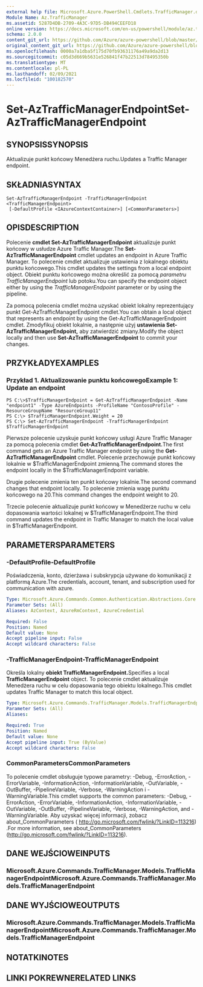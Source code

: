 ```yaml
---
external help file: Microsoft.Azure.PowerShell.Cmdlets.TrafficManager.dll-Help.xml
Module Name: Az.TrafficManager
ms.assetid: 5287D4DB-2709-4A3C-97D5-DB494CEEFD18
online version: https://docs.microsoft.com/en-us/powershell/module/az.trafficmanager/set-aztrafficmanagerendpoint
schema: 2.0.0
content_git_url: https://github.com/Azure/azure-powershell/blob/master/src/TrafficManager/TrafficManager/help/Set-AzTrafficManagerEndpoint.md
original_content_git_url: https://github.com/Azure/azure-powershell/blob/master/src/TrafficManager/TrafficManager/help/Set-AzTrafficManagerEndpoint.md
ms.openlocfilehash: 0000a7a1dba5f175d70fb93631176a49a9da2d13
ms.sourcegitcommit: c05d3d669b5631e526841f47b22513d78495350b
ms.translationtype: MT
ms.contentlocale: pl-PL
ms.lasthandoff: 02/09/2021
ms.locfileid: "100182570"
---
```

# <span data-ttu-id="f7523-101">Set-AzTrafficManagerEndpoint</span><span class="sxs-lookup"><span data-stu-id="f7523-101">Set-AzTrafficManagerEndpoint</span></span>

## <span data-ttu-id="f7523-102">SYNOPSIS</span><span class="sxs-lookup"><span data-stu-id="f7523-102">SYNOPSIS</span></span>
<span data-ttu-id="f7523-103">Aktualizuje punkt końcowy Menedżera ruchu.</span><span class="sxs-lookup"><span data-stu-id="f7523-103">Updates a Traffic Manager endpoint.</span></span>

## <span data-ttu-id="f7523-104">SKŁADNIA</span><span class="sxs-lookup"><span data-stu-id="f7523-104">SYNTAX</span></span>

```
Set-AzTrafficManagerEndpoint -TrafficManagerEndpoint <TrafficManagerEndpoint>
 [-DefaultProfile <IAzureContextContainer>] [<CommonParameters>]
```

## <span data-ttu-id="f7523-105">OPIS</span><span class="sxs-lookup"><span data-stu-id="f7523-105">DESCRIPTION</span></span>
<span data-ttu-id="f7523-106">Polecenie **cmdlet Set-AzTrafficManagerEndpoint** aktualizuje punkt końcowy w usłudze Azure Traffic Manager.</span><span class="sxs-lookup"><span data-stu-id="f7523-106">The **Set-AzTrafficManagerEndpoint** cmdlet updates an endpoint in Azure Traffic Manager.</span></span>
<span data-ttu-id="f7523-107">To polecenie cmdlet aktualizuje ustawienia z lokalnego obiektu punktu końcowego.</span><span class="sxs-lookup"><span data-stu-id="f7523-107">This cmdlet updates the settings from a local endpoint object.</span></span>
<span data-ttu-id="f7523-108">Obiekt punktu końcowego można określić za pomocą *parametru TrafficManagerEndpoint* lub potoku.</span><span class="sxs-lookup"><span data-stu-id="f7523-108">You can specify the endpoint object either by using the *TrafficManagerEndpoint* parameter or by using the pipeline.</span></span>

<span data-ttu-id="f7523-109">Za pomocą polecenia cmdlet można uzyskać obiekt lokalny reprezentujący punkt Get-AzTrafficManagerEndpoint cmdlet.</span><span class="sxs-lookup"><span data-stu-id="f7523-109">You can obtain a local object that represents an endpoint by using the Get-AzTrafficManagerEndpoint cmdlet.</span></span>
<span data-ttu-id="f7523-110">Zmodyfikuj obiekt lokalnie, a następnie użyj **ustawienia Set-AzTrafficManagerEndpoint,** aby zatwierdzić zmiany.</span><span class="sxs-lookup"><span data-stu-id="f7523-110">Modify the object locally and then use **Set-AzTrafficManagerEndpoint** to commit your changes.</span></span>

## <span data-ttu-id="f7523-111">PRZYKŁADY</span><span class="sxs-lookup"><span data-stu-id="f7523-111">EXAMPLES</span></span>

### <span data-ttu-id="f7523-112">Przykład 1. Aktualizowanie punktu końcowego</span><span class="sxs-lookup"><span data-stu-id="f7523-112">Example 1: Update an endpoint</span></span>
```
PS C:\>$TrafficManagerEndpoint = Get-AzTrafficManagerEndpoint -Name "endpoint1" -Type AzureEndpoints -ProfileName "ContosoProfile" -ResourceGroupName "ResourceGroup11"
PS C:\> $TrafficManagerEndpoint.Weight = 20
PS C:\> Set-AzTrafficManagerEndpoint -TrafficManagerEndpoint $TrafficManagerEndpoint
```

<span data-ttu-id="f7523-113">Pierwsze polecenie uzyskuje punkt końcowy usługi Azure Traffic Manager za pomocą polecenia cmdlet **Get-AzTrafficManagerEndpoint.**</span><span class="sxs-lookup"><span data-stu-id="f7523-113">The first command gets an Azure Traffic Manager endpoint by using the **Get-AzTrafficManagerEndpoint** cmdlet.</span></span>
<span data-ttu-id="f7523-114">Polecenie przechowuje punkt końcowy lokalnie w $TrafficManagerEndpoint zmienną.</span><span class="sxs-lookup"><span data-stu-id="f7523-114">The command stores the endpoint locally in the $TrafficManagerEndpoint variable.</span></span>

<span data-ttu-id="f7523-115">Drugie polecenie zmienia ten punkt końcowy lokalnie.</span><span class="sxs-lookup"><span data-stu-id="f7523-115">The second command changes that endpoint locally.</span></span>
<span data-ttu-id="f7523-116">To polecenie zmienia wagę punktu końcowego na 20.</span><span class="sxs-lookup"><span data-stu-id="f7523-116">This command changes the endpoint weight to 20.</span></span>

<span data-ttu-id="f7523-117">Trzecie polecenie aktualizuje punkt końcowy w Menedżerze ruchu w celu dopasowania wartości lokalnej w $TrafficManagerEndpoint.</span><span class="sxs-lookup"><span data-stu-id="f7523-117">The third command updates the endpoint in Traffic Manager to match the local value in $TrafficManagerEndpoint.</span></span>

## <span data-ttu-id="f7523-118">PARAMETERS</span><span class="sxs-lookup"><span data-stu-id="f7523-118">PARAMETERS</span></span>

### <span data-ttu-id="f7523-119">-DefaultProfile</span><span class="sxs-lookup"><span data-stu-id="f7523-119">-DefaultProfile</span></span>
<span data-ttu-id="f7523-120">Poświadczenia, konto, dzierżawa i subskrypcja używane do komunikacji z platformą Azure.</span><span class="sxs-lookup"><span data-stu-id="f7523-120">The credentials, account, tenant, and subscription used for communication with azure.</span></span>

```yaml
Type: Microsoft.Azure.Commands.Common.Authentication.Abstractions.Core.IAzureContextContainer
Parameter Sets: (All)
Aliases: AzContext, AzureRmContext, AzureCredential

Required: False
Position: Named
Default value: None
Accept pipeline input: False
Accept wildcard characters: False
```

### <span data-ttu-id="f7523-121">-TrafficManagerEndpoint</span><span class="sxs-lookup"><span data-stu-id="f7523-121">-TrafficManagerEndpoint</span></span>
<span data-ttu-id="f7523-122">Określa lokalny **obiekt TrafficManagerEndpoint.**</span><span class="sxs-lookup"><span data-stu-id="f7523-122">Specifies a local **TrafficManagerEndpoint** object.</span></span>
<span data-ttu-id="f7523-123">To polecenie cmdlet aktualizuje Menedżera ruchu w celu dopasowania tego obiektu lokalnego.</span><span class="sxs-lookup"><span data-stu-id="f7523-123">This cmdlet updates Traffic Manager to match this local object.</span></span>

```yaml
Type: Microsoft.Azure.Commands.TrafficManager.Models.TrafficManagerEndpoint
Parameter Sets: (All)
Aliases:

Required: True
Position: Named
Default value: None
Accept pipeline input: True (ByValue)
Accept wildcard characters: False
```

### <span data-ttu-id="f7523-124">CommonParameters</span><span class="sxs-lookup"><span data-stu-id="f7523-124">CommonParameters</span></span>
<span data-ttu-id="f7523-125">To polecenie cmdlet obsługuje typowe parametry: -Debug, -ErrorAction, -ErrorVariable, -InformationAction, -InformationVariable, -OutVariable, -OutBuffer, -PipelineVariable, -Verbose, -WarningAction i -WarningVariable.</span><span class="sxs-lookup"><span data-stu-id="f7523-125">This cmdlet supports the common parameters: -Debug, -ErrorAction, -ErrorVariable, -InformationAction, -InformationVariable, -OutVariable, -OutBuffer, -PipelineVariable, -Verbose, -WarningAction, and -WarningVariable.</span></span> <span data-ttu-id="f7523-126">Aby uzyskać więcej informacji, zobacz about_CommonParameters ( http://go.microsoft.com/fwlink/?LinkID=113216) .</span><span class="sxs-lookup"><span data-stu-id="f7523-126">For more information, see about_CommonParameters (http://go.microsoft.com/fwlink/?LinkID=113216).</span></span>

## <span data-ttu-id="f7523-127">DANE WEJŚCIOWE</span><span class="sxs-lookup"><span data-stu-id="f7523-127">INPUTS</span></span>

### <span data-ttu-id="f7523-128">Microsoft.Azure.Commands.TrafficManager.Models.TrafficManagerEndpoint</span><span class="sxs-lookup"><span data-stu-id="f7523-128">Microsoft.Azure.Commands.TrafficManager.Models.TrafficManagerEndpoint</span></span>

## <span data-ttu-id="f7523-129">DANE WYJŚCIOWE</span><span class="sxs-lookup"><span data-stu-id="f7523-129">OUTPUTS</span></span>

### <span data-ttu-id="f7523-130">Microsoft.Azure.Commands.TrafficManager.Models.TrafficManagerEndpoint</span><span class="sxs-lookup"><span data-stu-id="f7523-130">Microsoft.Azure.Commands.TrafficManager.Models.TrafficManagerEndpoint</span></span>

## <span data-ttu-id="f7523-131">NOTATKI</span><span class="sxs-lookup"><span data-stu-id="f7523-131">NOTES</span></span>

## <span data-ttu-id="f7523-132">LINKI POKREWNE</span><span class="sxs-lookup"><span data-stu-id="f7523-132">RELATED LINKS</span></span>
